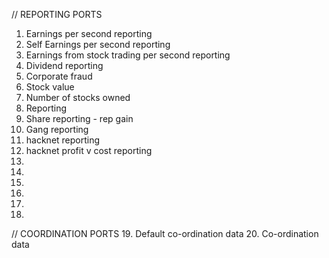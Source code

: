 // REPORTING PORTS
1. Earnings per second reporting
2. Self Earnings per second reporting
3. Earnings from stock trading per second reporting
4. Dividend reporting
5. Corporate fraud
6. Stock value
7. Number of stocks owned
8. Reporting
9. Share reporting - rep gain
10. Gang reporting
11. hacknet reporting
12. hacknet profit v cost reporting
13. 
14. 
15. 
16. 
17. 
18. 
// COORDINATION PORTS
19. Default co-ordination data
20. Co-ordination data 
